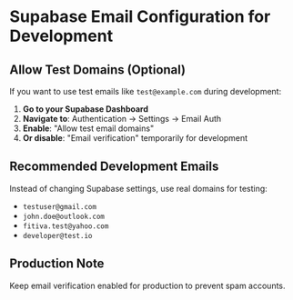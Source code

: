 # Supabase Email Configuration for Development

## Allow Test Domains (Optional)

If you want to use test emails like `test@example.com` during development:

1. **Go to your Supabase Dashboard**
2. **Navigate to**: Authentication → Settings → Email Auth
3. **Enable**: "Allow test email domains" 
4. **Or disable**: "Email verification" temporarily for development

## Recommended Development Emails

Instead of changing Supabase settings, use real domains for testing:

- `testuser@gmail.com`
- `john.doe@outlook.com` 
- `fitiva.test@yahoo.com`
- `developer@test.io`

## Production Note

Keep email verification enabled for production to prevent spam accounts.